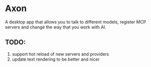 # Axon

A desktop app that allows you to talk to different models, register MCP servers and change the way that you work with AI.

## TODO:

1. support hot reload of new servers and providers
2. update text rendering to be better and nicer
